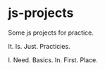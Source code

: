 # js-projects
Some js projects for practice.

It. Is. Just. Practicies.

I. Need. Basics. In. First. Place.
